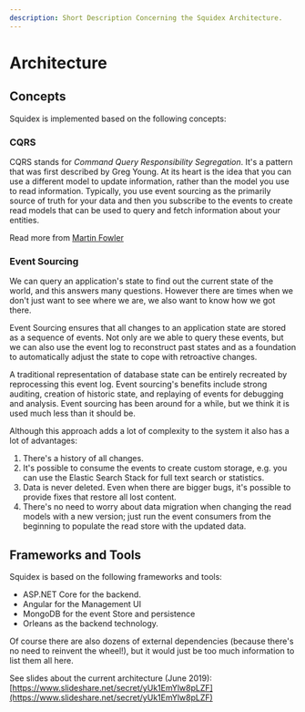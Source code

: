```yaml
---
description: Short Description Concerning the Squidex Architecture.
---
```


# Architecture

## Concepts

Squidex is implemented based on the following concepts:

### CQRS

CQRS stands for _Command Query Responsibility Segregation_. It's a pattern that was first described by Greg Young. At its heart is the idea that you can use a different model to update information, rather than the model you use to read information. Typically, you use event sourcing as the primarily source of truth for your data and then you subscribe to the events to create read models that can be used to query and fetch information about your entities.

Read more from [Martin Fowler](https://martinfowler.com/bliki/CQRS.html)

### Event Sourcing

We can query an application's state to find out the current state of the world, and this answers many questions. However there are times when we don't just want to see where we are, we also want to know how we got there.

Event Sourcing ensures that all changes to an application state are stored as a sequence of events. Not only are we able to query these events, but we can also use the event log to reconstruct past states and as a foundation to automatically adjust the state to cope with retroactive changes.

A traditional representation of database state can be entirely recreated by reprocessing this event log. Event sourcing's benefits include strong auditing, creation of historic state, and replaying of events for debugging and analysis. Event sourcing has been around for a while, but we think it is used much less than it should be.

Although this approach adds a lot of complexity to the system it also has a lot of advantages:

1. There's a history of all changes.
2. It's possible to consume the events to create custom storage, e.g. you can use the Elastic Search Stack for full text search or statistics.
3. Data is never deleted. Even when there are bigger bugs, it's possible to provide fixes that restore all lost content.
4. There's no need to worry about data migration when changing the read models with a new version; just run the event consumers from the beginning to populate the read store with the updated data.

## Frameworks and Tools

Squidex is based on the following frameworks and tools:

* ASP.NET Core for the backend.
* Angular for the Management UI
* MongoDB for the event Store and persistence
* Orleans as the backend technology.

Of course there are also dozens of external dependencies (because there's no need to reinvent the wheel!), but it would just be too much information to list them all here.

See slides about the current architecture (June 2019): [https://www.slideshare.net/secret/yUk1EmYlw8pLZF](https://www.slideshare.net/secret/yUk1EmYlw8pLZF)
